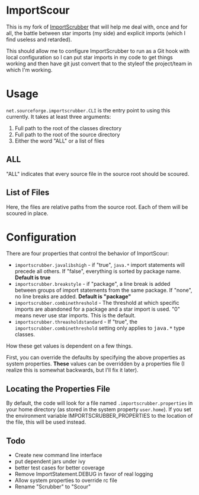 # ImportScour

This is my fork of [ImportScrubber](http://importscrubber.sourceforge.net) that will help me deal with, once and for all, the battle between star imports (my side) and explicit imports (which I find useless and retarded).

This should allow me to configure ImportScrubber to run as a Git hook with local configuration so I can put star imports in my code to get things working and then have git just convert that to the styleof the project/team in which I'm working.

# Usage

`net.sourceforge.importscrubber.CLI` is the entry point to using this currently.  It takes at least three arguments:

1. Full path to the root of the classes directory
2. Full path to the root of the source directory
3. Either the word "ALL" or a list of files

## ALL

"ALL" indicates that every source file in the source root should be scoured.  

## List of Files

Here, the files are relative paths from the source root.  Each of them will be scoured in place.

# Configuration

There are four properties that control the behavior of ImportScour:

* `importscrubber.javalibshigh` - if "true", `java.*` import statements will precede all others.  If "false", everything is sorted by package name.  **Default is true**
* `importscrubber.breakstyle` - if "package", a line break is added between groups of import statements from the same package.  If "none", no line breaks are added.  **Default is "package"**
* `importscrubber.combinethreshold` - The threshold at which specific imports are abandoned for a package and a star import is used.  "0" means never use star imports.  This is the default.
* `importscrubber.threasholdstandard` - If "true", the `importscrubber.combinethreshold` setting only applies to <tt>java.*</tt> type classes.

How these get values is dependent on a few things.

First, you can override the defaults by specifying the above properties as system properties. **These** values can be overridden by a properties file (I realize this is somewhat backwards, but I'll fix it later).

## Locating the Properties File

By default, the code will look for a file named `.importscrubber.properties` in your home directory (as stored in the system property `user.home`).  If you set the environment variable IMPORTSCRUBBER_PROPERTIES to the location of the file, this will be used instead.

## Todo

* Create new command line interface
* put dependent jars under ivy
* better test cases for better coverage
* Remove ImportStatement.DEBUG in favor of real logging
* Allow system properties to override rc file
* Rename "Scrubber" to "Scour"
